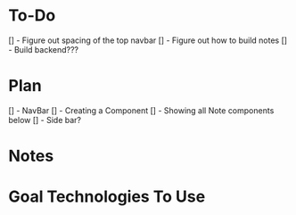 # To-Do
[] - Figure out spacing of the top navbar
[] - Figure out how to build notes
[] - Build backend???

# Plan
[] - NavBar
[] - Creating a Component
[] - Showing all Note components below
[] - Side bar?

# Notes

# Goal Technologies To Use

